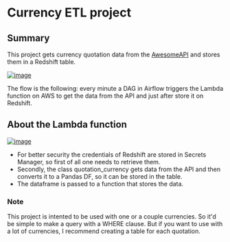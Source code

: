 # Currency ETL project

## Summary

This project gets currency quotation data from the [AwesomeAPI]('https://docs.awesomeapi.com.br/api-de-moedas') and stores them in a Redshift table.

[![image](https://i.imgur.com/zmQtAkv.png)](https://imgur.com/a/upJS3SN)

The flow is the following: every minute a DAG in Airflow triggers the Lambda function on AWS to get the data from the API and just after store it on Redshift.

## About the Lambda function

[![image](https://i.imgur.com/wCzT1uM.png)](https://imgur.com/a/0cKGfgA)

- For better security the credentials of Redshift are stored in Secrets Manager, so first of all one needs to retrieve them. 
- Secondly, the class quotation_currency gets data from the API and then converts it to a Pandas DF, so it can be stored in the table.
- The dataframe is passed to a function that stores the data.

### Note
This project is intented to be used with one or a couple currencies. So it'd be simple to make a query with a WHERE clause. But if you want to use with a lot of currencies, I recommend creating a table for each quotation.